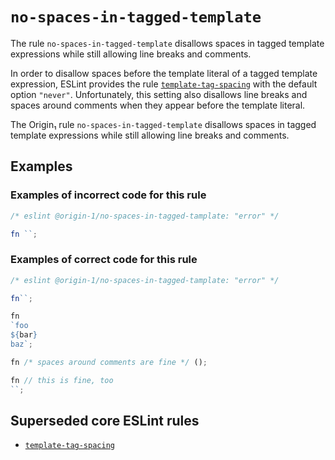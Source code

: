 
# `no-spaces-in-tagged-template`

The rule `no-spaces-in-tagged-template` disallows spaces in tagged template expressions while still
allowing line breaks and comments.

In order to disallow spaces before the template literal of a tagged template expression, ESLint
provides the rule
[`template-tag-spacing`](https://eslint.org/docs/latest/rules/template-tag-spacing) with the default
option `"never"`.
Unfortunately, this setting also disallows line breaks and spaces around comments when they appear
before the template literal.

The Origin₁ rule `no-spaces-in-tagged-template` disallows spaces in tagged template expressions
while still allowing line breaks and comments.

## Examples

### Examples of **incorrect** code for this rule

```js
/* eslint @origin-1/no-spaces-in-tagged-tamplate: "error" */

fn ``;
```

### Examples of **correct** code for this rule

```js
/* eslint @origin-1/no-spaces-in-tagged-tamplate: "error" */

fn``;

fn
`foo
${bar}
baz`;

fn /* spaces around comments are fine */ ();

fn // this is fine, too
``;
```

## Superseded core ESLint rules

* [`template-tag-spacing`](https://eslint.org/docs/latest/rules/template-tag-spacing)
